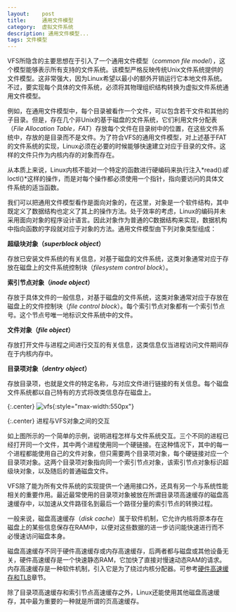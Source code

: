 ```yaml
---
layout:    post
title:     通用文件模型
category:  虚拟文件系统
description: 通用文件模型...
tags: 文件模型
---
```

VFS所隐含的主要思想在于引入了一个通用文件模型（*common file model*），这个模型能够表示所有支持的文件系统。该模型严格反映传统Unix文件系统提供的文件模型。这非常强大，因为Linux希望以最小的额外开销运行它本地文件系统。不过，要实现每个具体的文件系统，必须将其物理组织结构转换为虚拟文件系统通用文件模型。

例如，在通用文件模型中，每个目录被看作一个文件，可以包含若干文件和其他的子目录。但是，存在几个非Unix的基于磁盘的文件系统，它们利用文件分配表（*File Allocation Table，FAT*）存放每个文件在目录树中的位置，在这些文件系统中，存放的是目录而不是文件。为了符合VFS的通用文件模型，对上述基于FAT的文件系统的实现，Linux必须在必要的时候能够快速建立对应于目录的文件。这样的文件只作为内核内存的对象而存在。

从本质上来说，Linux内核不能对一个特定的函数进行硬编码来执行注入*read()*或*loctl()*这样的操作，而是对每个操作都必须使用一个指针，指向要访问的具体文件系统的适当函数。

我们可以把通用文件模型看作是面向对象的，在这里，对象是一个软件结构，其中既定义了数据结构也定义了其上的操作方法。处于效率的考虑，Linux的编码并未采用面向对象的程序设计语言。因此对象作为普通的C数据结构来实现，数据机构中指向函数的字段就对应于对象的方法。通用文件模型由下列对象类型组成：

**超级块对象（*superblock object*）**

存放已安装文件系统的有关信息，对基于磁盘的文件系统，这类对象通常对应于存放在磁盘上的文件系统控制块（*filesystem control block*）。

**索引节点对象（*inode object*）**

存放于具体文件的一般信息，对基于磁盘的文件系统，这类对象通常对应于存放在磁盘上的文件控制块（*file control block*）。每个索引节点对象都有一个索引节点号。这个节点号唯一地标识文件系统中的文件。

**文件对象（*file object*）**

存放打开文件与进程之间进行交互的有关信息，这类信息仅当进程访问文件期间存在于内核内存中。

**目录项对象（*dentry object*）**

存放目录项，也就是文件的特定名称，与对应文件进行链接的有关信息。每个磁盘文件系统都以自己特有的方式将改类信息存在磁盘上。

{:.center}
![vfs](/linux-kernel-architecture/images/vfs2.png){:style="max-width:550px"}

{:.center}
进程与VFS对象之间的交互

如上图所示的一个简单的示例，说明进程怎样与文件系统交互。三个不同的进程已经打开同一个文件，其中两个进程使用同一个硬链接。在这种情况下，其中的每一个进程都能使用自己的文件对象，但只需要两个目录项对象，每个硬链接对应一个目录项对象。这两个目录项对象指向同一个索引节点对象，该索引节点对象标识超级块对象，以及随后的普通磁盘文件。

VFS除了能为所有文件系统的实现提供一个通用接口外，还具有另一个与系统性能相关的重要作用。最近最常使用的目录项对象被放在所谓目录项高速缓存的磁盘高速缓存中，以加速从文件路径名到最后一个路径分量的索引节点的转换过程。

一般来说，磁盘高速缓存（*disk cache*）属于软件机制，它允许内核将原本存在磁盘上的某些信息保存在RAM中，以便对这些数据的进一步访问能快速进行而不必慢速访问磁盘本身。

磁盘高速缓存不同于硬件高速缓存或内存高速缓存，后两者都与磁盘或其他设备无关，硬件高速缓存是一个快速静态RAM，它加快了直接对慢速动态RAM的请求。内存高速缓存是一种软件机制，引入它是为了绕过内核分配器。可参考[硬件高速缓存和TLB](/linux-kernel-architecture/posts/system-hardware-cache-and-tlb/)章节。

除了目录项高速缓存和索引节点高速缓存之外，Linux还能使用其他磁盘高速缓存，其中最为重要的一种就是所谓的页高速缓存。
